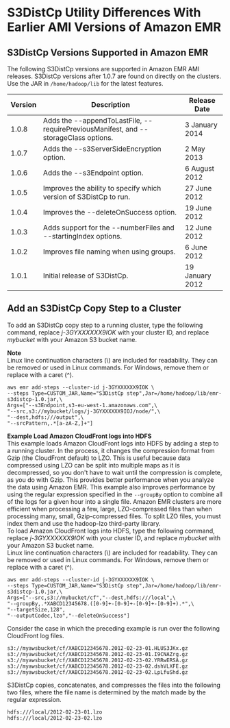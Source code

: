 # S3DistCp Utility Differences With Earlier AMI Versions of Amazon EMR<a name="emr-3x-s3distcp"></a>

## S3DistCp Versions Supported in Amazon EMR<a name="emr-s3distcp-verisons"></a>

The following S3DistCp versions are supported in Amazon EMR AMI releases\. S3DistCp versions after 1\.0\.7 are found on directly on the clusters\. Use the JAR in `/home/hadoop/lib` for the latest features\.


| Version | Description | Release Date | 
| --- | --- | --- | 
| 1\.0\.8 | Adds the \-\-appendToLastFile, \-\-requirePreviousManifest, and \-\-storageClass options\. | 3 January 2014 | 
| 1\.0\.7 | Adds the \-\-s3ServerSideEncryption option\. | 2 May 2013 | 
| 1\.0\.6 | Adds the \-\-s3Endpoint option\. | 6 August 2012 | 
| 1\.0\.5 | Improves the ability to specify which version of S3DistCp to run\. | 27 June 2012 | 
| 1\.0\.4 | Improves the \-\-deleteOnSuccess option\. | 19 June 2012 | 
| 1\.0\.3 | Adds support for the \-\-numberFiles and \-\-startingIndex options\. | 12 June 2012 | 
| 1\.0\.2 | Improves file naming when using groups\. | 6 June 2012 | 
| 1\.0\.1 | Initial release of S3DistCp\. | 19 January 2012 | 

## Add an S3DistCp Copy Step to a Cluster<a name="emr-3x-s3distcp-add-step"></a>

To add an S3DistCp copy step to a running cluster, type the following command, replace *j\-3GYXXXXXX9IOK* with your cluster ID, and replace *mybucket* with your Amazon S3 bucket name\.

**Note**  
Linux line continuation characters \(\\\) are included for readability\. They can be removed or used in Linux commands\. For Windows, remove them or replace with a caret \(^\)\.

```
aws emr add-steps --cluster-id j-3GYXXXXXX9IOK \
--steps Type=CUSTOM_JAR,Name="S3DistCp step",Jar=/home/hadoop/lib/emr-s3distcp-1.0.jar,\
Args=["--s3Endpoint,s3-eu-west-1.amazonaws.com",\
"--src,s3://mybucket/logs/j-3GYXXXXXX9IOJ/node/",\
"--dest,hdfs:///output",\
"--srcPattern,.*[a-zA-Z,]+"]
```

**Example Load Amazon CloudFront logs into HDFS**  
This example loads Amazon CloudFront logs into HDFS by adding a step to a running cluster\. In the process, it changes the compression format from Gzip \(the CloudFront default\) to LZO\. This is useful because data compressed using LZO can be split into multiple maps as it is decompressed, so you don't have to wait until the compression is complete, as you do with Gzip\. This provides better performance when you analyze the data using Amazon EMR\. This example also improves performance by using the regular expression specified in the `--groupBy` option to combine all of the logs for a given hour into a single file\. Amazon EMR clusters are more efficient when processing a few, large, LZO\-compressed files than when processing many, small, Gzip\-compressed files\. To split LZO files, you must index them and use the hadoop\-lzo third\-party library\.   
To load Amazon CloudFront logs into HDFS, type the following command, replace *j\-3GYXXXXXX9IOK* with your cluster ID, and replace *mybucket* with your Amazon S3 bucket name\.   
Linux line continuation characters \(\\\) are included for readability\. They can be removed or used in Linux commands\. For Windows, remove them or replace with a caret \(^\)\.

```
aws emr add-steps --cluster-id j-3GYXXXXXX9IOK \
--steps Type=CUSTOM_JAR,Name="S3DistCp step",Jar=/home/hadoop/lib/emr-s3distcp-1.0.jar,\
Args=["--src,s3://mybucket/cf","--dest,hdfs:///local",\
"--groupBy,.*XABCD12345678.([0-9]+-[0-9]+-[0-9]+-[0-9]+).*",\
"--targetSize,128",
"--outputCodec,lzo","--deleteOnSuccess"]
```
Consider the case in which the preceding example is run over the following CloudFront log files\.   

```
s3://myawsbucket/cf/XABCD12345678.2012-02-23-01.HLUS3JKx.gz
s3://myawsbucket/cf/XABCD12345678.2012-02-23-01.I9CNAZrg.gz
s3://myawsbucket/cf/XABCD12345678.2012-02-23-02.YRRwERSA.gz
s3://myawsbucket/cf/XABCD12345678.2012-02-23-02.dshVLXFE.gz
s3://myawsbucket/cf/XABCD12345678.2012-02-23-02.LpLfuShd.gz
```
S3DistCp copies, concatenates, and compresses the files into the following two files, where the file name is determined by the match made by the regular expression\.   

```
hdfs:///local/2012-02-23-01.lzo
hdfs:///local/2012-02-23-02.lzo
```
